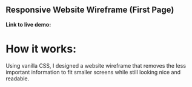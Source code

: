 ## Responsive Website Wireframe (First Page)

**Link to live demo:**

# How it works:

Using vanilla CSS, I designed a website wireframe that removes the less important information to fit smaller screens while still looking nice and readable.
